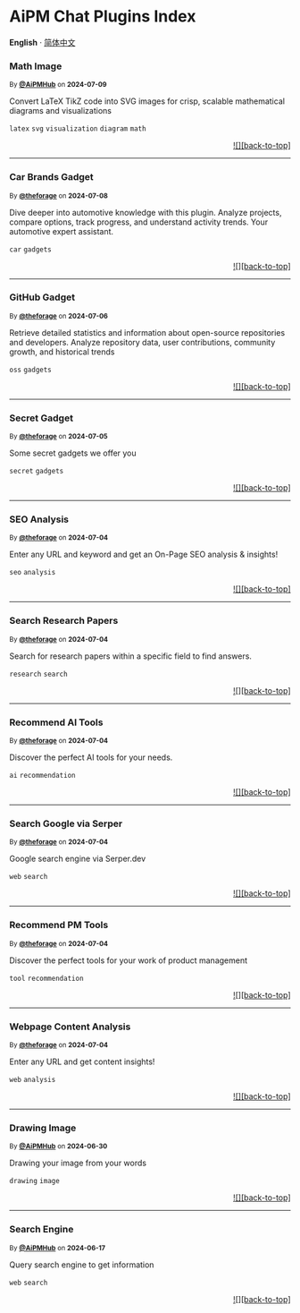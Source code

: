 <h1>AiPM Chat Plugins Index</h1>

**English** · [简体中文](./README.zh-CN.md)<!-- AWESOME PLUGINS -->

### Math Image

<sup>By **[@AiPMHub](https://github.com/aithoughts/chat-plugin-image-gadgets)** on **2024-07-09**</sup>

Convert LaTeX TikZ code into SVG images for crisp, scalable mathematical diagrams and visualizations

`latex` `svg` `visualization` `diagram` `math`

<div align="right">

[![][back-to-top]](#readme-top)

</div>

---

### Car Brands Gadget

<sup>By **[@theforage](https://www.theforage.cn)** on **2024-07-08**</sup>

Dive deeper into automotive knowledge with this plugin. Analyze projects, compare options, track progress, and understand activity trends. Your automotive expert assistant.

`car` `gadgets`

<div align="right">

[![][back-to-top]](#readme-top)

</div>

---

### GitHub Gadget

<sup>By **[@theforage](https://www.theforage.cn)** on **2024-07-06**</sup>

Retrieve detailed statistics and information about open-source repositories and developers. Analyze repository data, user contributions, community growth, and historical trends

`oss` `gadgets`

<div align="right">

[![][back-to-top]](#readme-top)

</div>

---

### Secret Gadget

<sup>By **[@theforage](https://www.theforage.cn)** on **2024-07-05**</sup>

Some secret gadgets we offer you

`secret` `gadgets`

<div align="right">

[![][back-to-top]](#readme-top)

</div>

---

### SEO Analysis

<sup>By **[@theforage](https://www.theforage.cn)** on **2024-07-04**</sup>

Enter any URL and keyword and get an On-Page SEO analysis & insights!

`seo` `analysis`

<div align="right">

[![][back-to-top]](#readme-top)

</div>

---

### Search Research Papers

<sup>By **[@theforage](https://www.theforage.cn)** on **2024-07-04**</sup>

Search for research papers within a specific field to find answers.

`research` `search`

<div align="right">

[![][back-to-top]](#readme-top)

</div>

---

### Recommend AI Tools

<sup>By **[@theforage](https://www.theforage.cn)** on **2024-07-04**</sup>

Discover the perfect AI tools for your needs.

`ai` `recommendation`

<div align="right">

[![][back-to-top]](#readme-top)

</div>

---

### Search Google via Serper

<sup>By **[@theforage](https://www.theforage.cn)** on **2024-07-04**</sup>

Google search engine via Serper.dev

`web` `search`

<div align="right">

[![][back-to-top]](#readme-top)

</div>

---

### Recommend PM Tools

<sup>By **[@theforage](https://www.theforage.cn)** on **2024-07-04**</sup>

Discover the perfect tools for your work of product management

`tool` `recommendation`

<div align="right">

[![][back-to-top]](#readme-top)

</div>

---

### Webpage Content Analysis

<sup>By **[@theforage](https://www.theforage.cn)** on **2024-07-04**</sup>

Enter any URL and get content insights!

`web` `analysis`

<div align="right">

[![][back-to-top]](#readme-top)

</div>

---

### Drawing Image

<sup>By **[@AiPMHub](https://github.com/aipmhub/chat-plugin-drawing)** on **2024-06-30**</sup>

Drawing your image from your words

`drawing` `image`

<div align="right">

[![][back-to-top]](#readme-top)

</div>

---

### Search Engine

<sup>By **[@AiPMHub](https://github.com/aipmhub/chat-plugin-search-engine)** on **2024-06-17**</sup>

Query search engine to get information

`web` `search`

<div align="right">

[![][back-to-top]](#readme-top)

</div>
